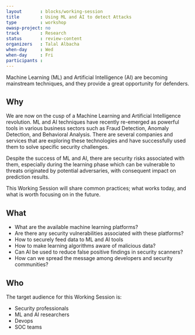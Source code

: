 ```yaml
---
layout       : blocks/working-session
title        : Using ML and AI to detect Attacks
type         : workshop
owasp-project: no
track        : Research
status       : review-content
organizers   : Talal Albacha
when-day     : Wed
when-day     : Fri
participants :
---
```


Machine Learning (ML) and Artificial Intelligence (AI) are becoming mainstream techniques, and they provide a great opportunity for defenders.

## Why

We are now on the cusp of a Machine Learning and Artificial Intelligence revolution. ML and AI techniques have recently re-emerged as powerful tools in various business sectors such as Fraud Detection, Anomaly Detection, and Behavioral Analysis. There are several companies and services that are exploring these technologies and have successfully used them to solve specific security challenges. 

Despite the success of ML and AI, there are security risks associated with them, especially during the learning phase which can be vulnerable to threats originated by potential adversaries, with consequent impact on prediction results. 

This Working Session will share common practices; what works today, and what is worth focusing on in the future.


## What

 - What are the available machine learning platforms?
 - Are there any security vulnerabilities associated with these platforms?
 - How to securely feed data to ML and AI tools
 - How to make learning algorithms aware of malicious data?
 - Can AI be used to reduce false positive findings in security scanners?
 - How can we spread the message among developers and security communities? 

## Who

The target audience for this Working Session is:

 - Security professionals
 - ML and AI researchers
 - Devops
 - SOC teams
